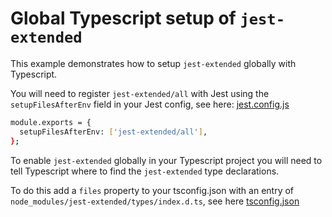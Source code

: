 # Global Typescript setup of `jest-extended`

This example demonstrates how to setup `jest-extended` globally with Typescript.

You will need to register `jest-extended/all` with Jest using the `setupFilesAfterEnv` field in your Jest config, see here: [jest.config.js](/jest.config.js)

```sh
module.exports = {
  setupFilesAfterEnv: ['jest-extended/all'],
};
```

To enable `jest-extended` globally in your Typescript project you will need to tell Typescript where to find the `jest-extended` type declarations.

To do this add a `files` property to your tsconfig.json with an entry of `node_modules/jest-extended/types/index.d.ts`, see here [tsconfig.json](/tsconfig.json)
